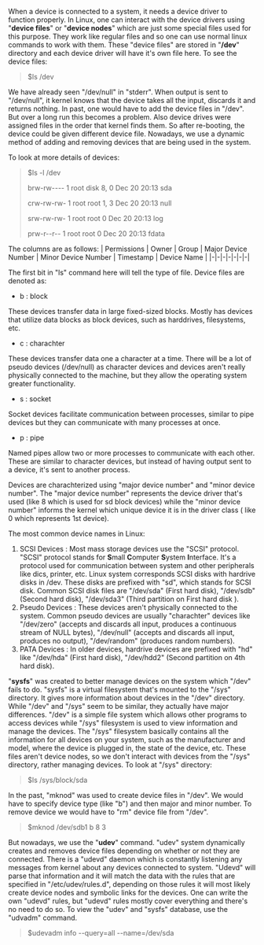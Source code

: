 When a device is connected to a system, it needs a device driver to function properly. In Linux, one can interact with the device drivers using "**device files**" or "**device nodes**" which are just some special files used for this purpose. They work like regular files and so one can use normal linux commands to work with them. These "device files" are stored in "**/dev**" directory and each device driver will have it's own file here. To see the device files:
> $ls /dev

We have already seen "/dev/null" in "stderr". When output is sent to "/dev/null", it kernel knows that the device takes all the input, discards it and returns nothing. In past, one would have to add the device files in "/dev". But over a long run this becomes a problem. Also device drives were assigned files in the order that kernel finds them. So after re-booting, the device could be given different device file. Nowadays, we use a dynamic method of adding and removing devices that are being used in the system.

To look at more details of devices:
> $ls -l /dev
>
> brw-rw----   1 root disk      8,   0 Dec 20 20:13 sda
>
> crw-rw-rw-   1 root root      1,   3 Dec 20 20:13 null
>
> srw-rw-rw-   1 root root           0 Dec 20 20:13 log
>
> prw-r--r--   1 root root           0 Dec 20 20:13 fdata

The columns are as follows:
| Permissions | Owner | Group | Major Device Number | Minor Device Number | Timestamp | Device Name |
|-|-|-|-|-|-|-|

The first bit in "ls" command here will tell the type of file. Device files are denoted as:
+ b : block

These devices transfer data in large fixed-sized blocks. Mostly has devices that utilize data blocks as block devices, such as harddrives, filesystems, etc.
+ c : charachter

These devices transfer data one a character at a time. There will be a lot of pseudo devices \(/dev/null\) as character devices and devices aren't really physically connected to the machine, but they allow the operating system greater functionality.
+ s : socket

Socket devices facilitate communication between processes, similar to pipe devices but they can communicate with many processes at once.
+ p : pipe

Named pipes allow two or more processes to communicate with each other. These are similar to character devices, but instead of having output sent to a device, it's sent to another process.

Devices are charachterized using "major device number" and "minor device number". The "major device number" represents the device driver that's used \(like 8 which is used for sd block devices\) while the "minor device number" informs the kernel which unique device it is in the driver class \( like 0 which represents 1st device\).

The most common device names in Linux:
1. SCSI Devices : Most mass storage devices use the "SCSI" protocol. "SCSI" protocol stands for **S**mall **C**omputer **S**ystem **I**nterface. It's a protocol used for communication between system and other peripherals like dics, printer, etc. Linux system corresponds SCSI disks with hardrive disks in /dev. These disks are prefixed with "sd", which stands for  SCSI disk. Common SCSI disk files are "/dev/sda" \(First hard disk\), "/dev/sdb" \(Second hard disk\), "/dev/sda3" \(Third partition on First hard disk \).
2. Pseudo Devices : These devices aren't physically connected to the system. Common pseudo devices are usually "charachter" devices like "/dev/zero" \(accepts and discards all input, produces a continuous stream of NULL bytes\), "/dev/null" \(accepts and discards all input, produces no output\), "/dev/random" \(produces random numbers\).
3. PATA Devices : In older devices, hardrive devices are prefixed with "hd" like "/dev/hda" \(First hard disk\), "/dev/hdd2" \(Second partition on 4th hard disk\).

"**sysfs**" was created to better manage devices on the system which "/dev" fails to do. "sysfs" is a virtual filesystem that's mounted to the "/sys" directory. It gives more information about devices in the "/dev" directory. While "/dev" and "/sys" seem to be similar, they actually have major differences. "/dev" is a simple file system which allows other programs to access devices while "/sys" filesystem is used to view information and manage the devices. The "/sys" filesystem basically contains all the information for all devices on your system, such as the manufacturer and model, where the device is plugged in, the state of the device, etc. These files aren't device nodes, so we don't interact with devices from the "/sys" directory, rather managing devices. To look at "/sys" directory:
> $ls /sys/block/sda

In the past, "mknod" was used to create device files in "/dev". We would have to specify device type \(like "b"\) and then major and minor number. To remove device we would have to "rm" device file from "/dev".
> $mknod /dev/sdb1 b 8 3

But nowadays, we use the "**udev**" command. "udev" system dynamically creates and removes device files depending on whether or not they are connected. There is a "udevd" daemon which is constantly listening any messages from kernel about any devices connected to system. "Udevd" will parse that information and it will match the data with the rules that are specified in "/etc/udev/rules.d", depending on those rules it will most likely create device nodes and symbolic links for the devices. One can write the own "udevd" rules, but "udevd" rules mostly cover everything and there's no need to do so. To view the "udev" and "sysfs" database, use the "udvadm" command.
> $udevadm info --query=all --name=/dev/sda

